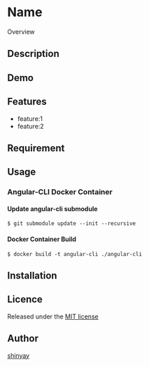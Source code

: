 # Name

Overview

## Description

## Demo

## Features

- feature:1
- feature:2

## Requirement

## Usage

### Angular-CLI Docker Container
#### Update angular-cli submodule

```
$ git submodule update --init --recursive
```
#### Docker Container Build

```
$ docker build -t angular-cli ./angular-cli
```

## Installation

## Licence

Released under the [MIT license](https://gist.githubusercontent.com/shinyay/56e54ee4c0e22db8211e05e70a63247e/raw/44f0f4de510b4f2b918fad3c91e0845104092bff/LICENSE)

## Author

[shinyay](https://github.com/shinyay)
